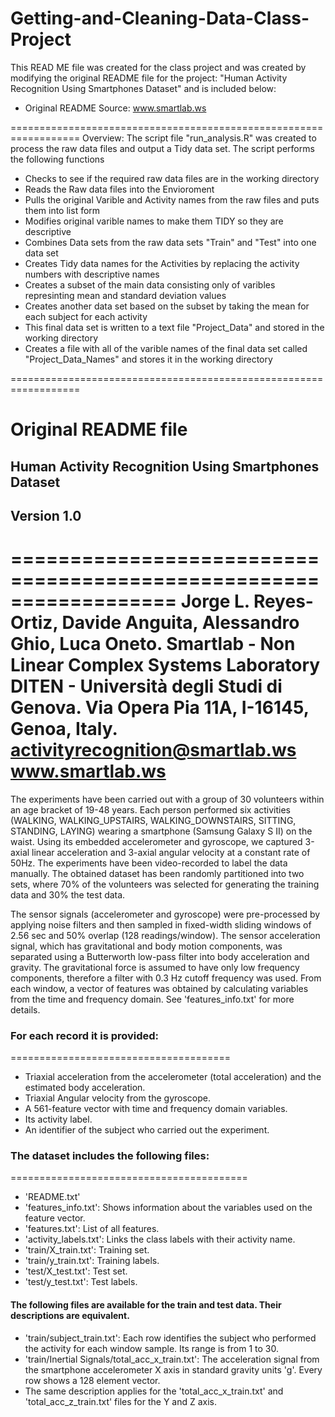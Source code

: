 # Getting-and-Cleaning-Data-Class-Project
This READ ME file was created for the class project and was created by modifying the original README file for the project: "Human Activity Recognition Using Smartphones Dataset" and is included below:
* Original README Source: www.smartlab.ws

==================================================================
Overview:
The script file "run_analysis.R" was created to process the raw data files and output a Tidy data set.
The script performs the following functions
* Checks to see if the required raw data files are in the working directory
* Reads the Raw data files into the Envioroment
* Pulls the original Varible and Activity names from the raw files and puts them into list form
* Modifies original varible names to make them TIDY so they are descriptive
* Combines Data sets from the raw data sets "Train" and "Test" into one data set
* Creates Tidy data names for the Activities by replacing the activity numbers with descriptive names
* Creates a subset of the main data consisting only of varibles represinting mean and standard deviation values
* Creates another data set based on the subset by taking the mean for each subject for each activity
* This final data set is written to a text file "Project_Data" and stored in the working directory
* Creates a file with all of the varible names of the final data set called "Project_Data_Names" and stores it in the working directory

==================================================================
# Original README file
## Human Activity Recognition Using Smartphones Dataset
## Version 1.0
==================================================================
Jorge L. Reyes-Ortiz, Davide Anguita, Alessandro Ghio, Luca Oneto.
Smartlab - Non Linear Complex Systems Laboratory
DITEN - Università degli Studi di Genova.
Via Opera Pia 11A, I-16145, Genoa, Italy.
activityrecognition@smartlab.ws
www.smartlab.ws
==================================================================

The experiments have been carried out with a group of 30 volunteers within an age bracket of 19-48 years. 
Each person performed six activities (WALKING, WALKING_UPSTAIRS, WALKING_DOWNSTAIRS, SITTING, STANDING, LAYING) wearing a smartphone (Samsung Galaxy S II) on the waist. 
Using its embedded accelerometer and gyroscope, we captured 3-axial linear acceleration and 3-axial angular velocity at a constant rate of 50Hz. 
The experiments have been video-recorded to label the data manually. 
The obtained dataset has been randomly partitioned into two sets, where 70% of the volunteers was selected for generating the training data and 30% the test data. 

The sensor signals (accelerometer and gyroscope) were pre-processed by applying noise filters and then sampled in fixed-width sliding windows of 2.56 sec and 50% overlap (128 readings/window).
The sensor acceleration signal, which has gravitational and body motion components, was separated using a Butterworth low-pass filter into body acceleration and gravity. 
The gravitational force is assumed to have only low frequency components, therefore a filter with 0.3 Hz cutoff frequency was used. 
From each window, a vector of features was obtained by calculating variables from the time and frequency domain. 
See 'features_info.txt' for more details. 

### For each record it is provided:
======================================

- Triaxial acceleration from the accelerometer (total acceleration) and the estimated body acceleration.
- Triaxial Angular velocity from the gyroscope. 
- A 561-feature vector with time and frequency domain variables. 
- Its activity label. 
- An identifier of the subject who carried out the experiment.

### The dataset includes the following files:
=========================================
- 'README.txt'
- 'features_info.txt': Shows information about the variables used on the feature vector.
- 'features.txt': List of all features.
- 'activity_labels.txt': Links the class labels with their activity name.
- 'train/X_train.txt': Training set.
- 'train/y_train.txt': Training labels.
- 'test/X_test.txt': Test set.
- 'test/y_test.txt': Test labels.
 
#### The following files are available for the train and test data. Their descriptions are equivalent. 

- 'train/subject_train.txt': Each row identifies the subject who performed the activity for each window sample. Its range is from 1 to 30. 
- 'train/Inertial Signals/total_acc_x_train.txt': The acceleration signal from the smartphone accelerometer X axis in standard gravity units 'g'. Every row shows a 128 element vector. 
- The same description applies for the 'total_acc_x_train.txt' and 'total_acc_z_train.txt' files for the Y and Z axis. 
